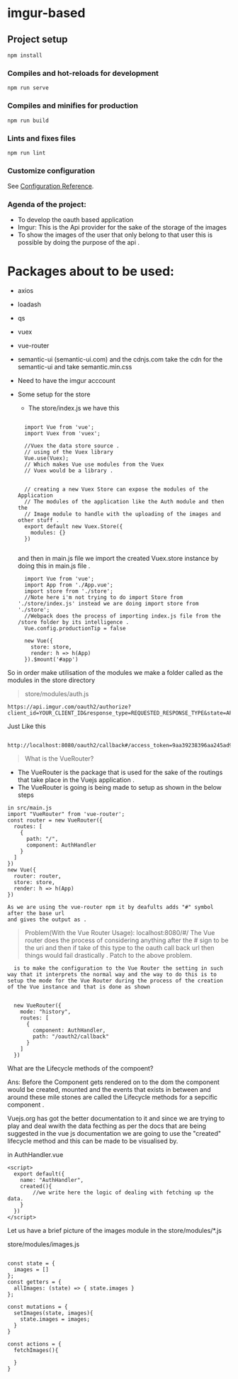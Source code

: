 # imgur-based

## Project setup
```
npm install
```

### Compiles and hot-reloads for development
```
npm run serve
```

### Compiles and minifies for production
```
npm run build
```

### Lints and fixes files
```
npm run lint
```

### Customize configuration
See [Configuration Reference](https://cli.vuejs.org/config/).


### Agenda of the project:

- To develop the oauth based application
- Imgur:
    This is the Api provider for the sake of the storage of the images
- To show the images of the user that only belong to that user this is possible by doing the purpose of the api .


# Packages about to be used:

- axios
- loadash
- qs
- vuex
- vue-router
- semantic-ui
  (semantic-ui.com) and the cdnjs.com take the cdn for the semantic-ui and take semantic.min.css

- Need to have the imgur acccount 



- Some setup for the store
  - The store/index.js we have this
  ```

    import Vue from 'vue';
    import Vuex from 'vuex';

    //Vuex the data store source .
    // using of the Vuex library
    Vue.use(Vuex);
    // Which makes Vue use modules from the Vuex
    // Vuex would be a library .


    // creating a new Vuex Store can expose the modules of the Application
    // The modules of the application like the Auth module and then the 
    // Image module to handle with the uploading of the images and other stuff .
    export default new Vuex.Store({
      modules: {}
    }) 


  ```

  and then in main.js file we import the created Vuex.store instance by doing this in main.js file .

  ```
    import Vue from 'vue';
    import App from './App.vue';
    import store from './store';
    //Note here i'm not trying to do import Store from './store/index.js' instead we are doing import store from './store';
    //Webpack does the process of importing index.js file from the /store folder by its intelligence .
    Vue.config.productionTip = false

    new Vue({
      store: store,
      render: h => h(App)
    }).$mount('#app')

  ```
So in order make utilisation of the modules we make a folder called as the modules in the store directory 

> store/modules/auth.js



```
https://api.imgur.com/oauth2/authorize?client_id=YOUR_CLIENT_ID&response_type=REQUESTED_RESPONSE_TYPE&state=APPLICATION_STATE
```
Just Like this

```
  http://localhost:8080/oauth2/callback#/access_token=9aa39238396aa245ad92cd23edf3e0c8d5e4867a&expires_in=315360000&token_type=bearer&refresh_token=51d5da799e906884ba2f36527da875bf632c8f12&account_username=mohanprathap2384948934&account_id=127565147
```
> What is the VueRouter?
- The VueRouter is the package that is used for the sake of the routings that take place in the Vuejs application .
- The VueRouter is going is being made to setup as shown in the below steps
```
in src/main.js
import "VueRouter" from 'vue-router';
const router = new VueRouter({
  routes: [
    {
      path: "/",
      component: AuthHandler
    }
  ]
})
new Vue({
  router: router,
  store: store,
  render: h => h(App)    
})

As we are using the vue-router npm it by deafults adds "#" symbol after the base url
and gives the output as .
```

> Problem(With the Vue Router Usage): 
localhost:8080/#/
  The Vue  router does the process of considering anything after the # sign to be the uri and then if take of this type to the oauth call back url then things would fail drastically .
Patch to the above problem.
```
  is to make the configuration to the Vue Router the setting in such way that it interprets the normal way and the way to do this is to setup the mode for the Vue Router during the process of the creation of the Vue instance and that is done as shown 


  new VueRouter({
    mode: "history",
    routes: [
      {
        component: AuthHandler,
        path: "/oauth2/callback"
      }
    ]
  })
```


What are the Lifecycle methods of the compoent?


Ans: Before the Component gets rendered on to the dom the component would be created, mounted and the events that exists in between and around these mile stones are called the Lifecycle methods for a sepcific component .

Vuejs.org has got the better documentation to it and since we are trying to play and deal wwith the data fecthing as per the docs that are being suggested in the vue js documentation we are going to use the "created" lifecycle method and this can be made to be visualised by.

in AuthHandler.vue
```
<script>
  export default({
    name: "AuthHandler",
    created(){
        //we write here the logic of dealing with fetching up the data.
    }  
  })
</script>
```



Let us have a brief picture of the images module in the store/modules/*.js

store/modules/images.js
```

const state = {
  images = []
};
const getters = {
  allImages: (state) => { state.images }
};

const mutations = {
  setImages(state, images){
    state.images = images;
  }
}

const actions = {
  fetchImages(){
    
  }
}
```
